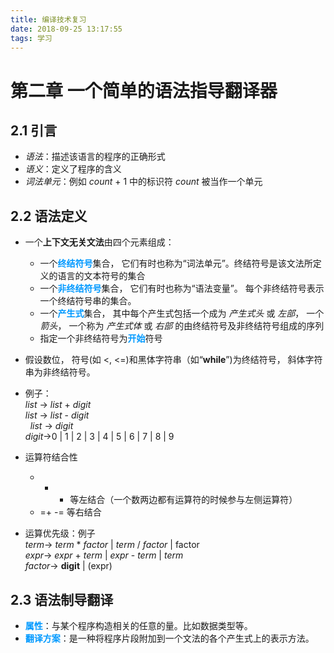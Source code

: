 ```yaml
---
title: 编译技术复习
date: 2018-09-25 13:17:55
tags: 学习
---
```


# 第二章 一个简单的语法指导翻译器

## 2.1  引言

<!--more--> 

-	*语法*：描述该语言的程序的正确形式
- 	*语义*：定义了程序的含义
-  *词法单元*：例如 *count* + 1 中的标识符 *count* 被当作一个单元

## 2.2 语法定义

-	一个**上下文无关文法**由四个元素组成：
	-	一个<font color=#0099ff>**终结符号**</font>集合， 它们有时也称为“词法单元”。终结符号是该文法所定义的语言的文本符号的集合
	- 	一个<font color=#0099ff>**非终结符号**</font>集合， 它们有时也称为“语法变量”。 每个非终结符号表示一个终结符号串的集合。
	-  一个<font color=#0099ff>**产生式**</font>集合， 其中每个产生式包括一个成为 *产生式头* 或 *左部*， 一个 *箭头*， 一个称为 *产生式体* 或 *右部* 的由终结符号及非终结符号组成的序列
	-  指定一个非终结符号为<font color=#0099ff>**开始**</font>符号

-	 假设数位， 符号(如 <, <=)和黑体字符串（如“**while**”)为终结符号， 斜体字符串为非终结符号。

-	例子：
<br> *list* -> *list* + *digit*
<br> *list* -> *list* - *digit*
<br> &nbsp; *list* -> *digit*
<br> *digit*->0 | 1 | 2 | 3 | 4 | 5 | 6 | 7 | 8 | 9

-	运算符结合性
	-	+ - 等左结合（一个数两边都有运算符的时候参与左侧运算符）
	-  =+ -= 等右结合
-	运算优先级：例子
<br> *term*-> *term* * *factor* | *term* / *factor* | factor
<br> *expr*-> *expr* + *term* | *expr* - *term* | *term*
<br> *factor*-> **digit** | (expr)

## 2.3 语法制导翻译

-	<font color=#0099ff>**属性**</font>：与某个程序构造相关的任意的量。比如数据类型等。
- 	<font color=#0099ff>**翻译方案**</font>：是一种将程序片段附加到一个文法的各个产生式上的表示方法。

